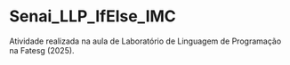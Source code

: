 # Senai_LLP_IfElse_IMC
Atividade realizada na aula de Laboratório de Linguagem de Programação na Fatesg (2025).
